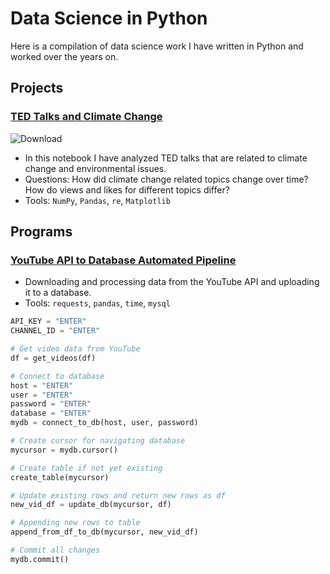 # Data Science in Python

Here is a compilation of data science work I have written in Python and worked over the years on.

## Projects

### [TED Talks and Climate Change](https://github.com/Dince-afk/Data_Science/blob/main/1.%20Projects%20and%20Showcases/ted_talks_climate.ipynb)
![Download](https://user-images.githubusercontent.com/68876259/170859279-77ae3739-f236-4454-9539-49471065865a.png)
- In this notebook I have analyzed TED talks that are related to climate change and environmental issues. 
- Questions: How did climate change related topics change over time? How do views and likes for different topics differ? 
- Tools: `NumPy`, `Pandas`, `re`, `Matplotlib`

## Programs

### [YouTube API to Database Automated Pipeline]([https://github.com/Dince-afk/Data_Science/blob/main/1.%20Projects%20and%20Showcases/youtube_api_db.ipynb](https://github.com/Dince-afk/Data-Science-Python/blob/main/1.%20Projects%20and%20Showcases/youtube_api_db.ipynb))

- Downloading and processing data from the YouTube API and uploading it to a database.
- Tools: `requests`, `pandas`, `time`, `mysql`

```python
API_KEY = "ENTER"
CHANNEL_ID = "ENTER"

# Get video data from YouTube
df = get_videos(df)

# Connect to database
host = "ENTER"
user = "ENTER"
password = "ENTER"
database = "ENTER"
mydb = connect_to_db(host, user, password)

# Create cursor for navigating database
mycursor = mydb.cursor()

# Create table if not yet existing
create_table(mycursor)

# Update existing rows and return new rows as df
new_vid_df = update_db(mycursor, df)

# Appending new rows to table
append_from_df_to_db(mycursor, new_vid_df) 

# Commit all changes
mydb.commit() 
```

